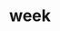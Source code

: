 ---
category: 4-letters
denotation: null
name: week
reference_link: https://www.etymonline.com/word/week
root_language: null
root_name: null
title: week
type: free
word_sums:
- respelling: week
  sum: 'Week + '
---